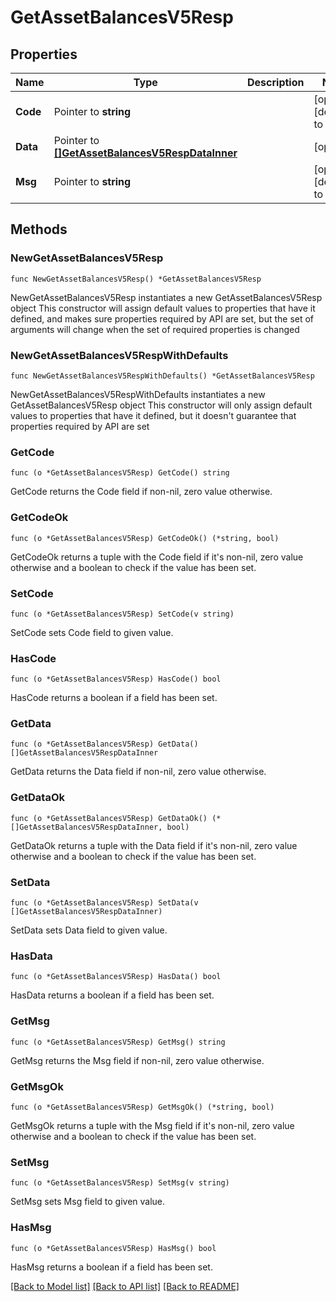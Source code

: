 # GetAssetBalancesV5Resp

## Properties

Name | Type | Description | Notes
------------ | ------------- | ------------- | -------------
**Code** | Pointer to **string** |  | [optional] [default to ""]
**Data** | Pointer to [**[]GetAssetBalancesV5RespDataInner**](GetAssetBalancesV5RespDataInner.md) |  | [optional] 
**Msg** | Pointer to **string** |  | [optional] [default to ""]

## Methods

### NewGetAssetBalancesV5Resp

`func NewGetAssetBalancesV5Resp() *GetAssetBalancesV5Resp`

NewGetAssetBalancesV5Resp instantiates a new GetAssetBalancesV5Resp object
This constructor will assign default values to properties that have it defined,
and makes sure properties required by API are set, but the set of arguments
will change when the set of required properties is changed

### NewGetAssetBalancesV5RespWithDefaults

`func NewGetAssetBalancesV5RespWithDefaults() *GetAssetBalancesV5Resp`

NewGetAssetBalancesV5RespWithDefaults instantiates a new GetAssetBalancesV5Resp object
This constructor will only assign default values to properties that have it defined,
but it doesn't guarantee that properties required by API are set

### GetCode

`func (o *GetAssetBalancesV5Resp) GetCode() string`

GetCode returns the Code field if non-nil, zero value otherwise.

### GetCodeOk

`func (o *GetAssetBalancesV5Resp) GetCodeOk() (*string, bool)`

GetCodeOk returns a tuple with the Code field if it's non-nil, zero value otherwise
and a boolean to check if the value has been set.

### SetCode

`func (o *GetAssetBalancesV5Resp) SetCode(v string)`

SetCode sets Code field to given value.

### HasCode

`func (o *GetAssetBalancesV5Resp) HasCode() bool`

HasCode returns a boolean if a field has been set.

### GetData

`func (o *GetAssetBalancesV5Resp) GetData() []GetAssetBalancesV5RespDataInner`

GetData returns the Data field if non-nil, zero value otherwise.

### GetDataOk

`func (o *GetAssetBalancesV5Resp) GetDataOk() (*[]GetAssetBalancesV5RespDataInner, bool)`

GetDataOk returns a tuple with the Data field if it's non-nil, zero value otherwise
and a boolean to check if the value has been set.

### SetData

`func (o *GetAssetBalancesV5Resp) SetData(v []GetAssetBalancesV5RespDataInner)`

SetData sets Data field to given value.

### HasData

`func (o *GetAssetBalancesV5Resp) HasData() bool`

HasData returns a boolean if a field has been set.

### GetMsg

`func (o *GetAssetBalancesV5Resp) GetMsg() string`

GetMsg returns the Msg field if non-nil, zero value otherwise.

### GetMsgOk

`func (o *GetAssetBalancesV5Resp) GetMsgOk() (*string, bool)`

GetMsgOk returns a tuple with the Msg field if it's non-nil, zero value otherwise
and a boolean to check if the value has been set.

### SetMsg

`func (o *GetAssetBalancesV5Resp) SetMsg(v string)`

SetMsg sets Msg field to given value.

### HasMsg

`func (o *GetAssetBalancesV5Resp) HasMsg() bool`

HasMsg returns a boolean if a field has been set.


[[Back to Model list]](../README.md#documentation-for-models) [[Back to API list]](../README.md#documentation-for-api-endpoints) [[Back to README]](../README.md)


